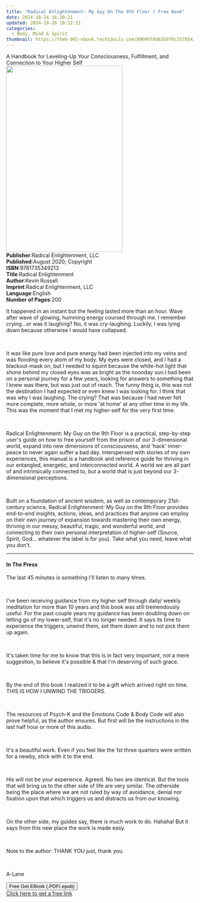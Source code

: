 ```yaml
---
title: "Radical Enlightenment: My Guy On The 9th Floor | Free Book"
date: 2024-10-24 16:20:21
updated: 2024-10-26 10:12:21
categories:
  - Body, Mind & Spirit
thumbnail: https://thmb-001-ebook.techidaily.com/89095f8d635970c357854328a39e87e42162f49eae1280fe2790afc07ab8f87c.jpg
---
```

<main id="book-container">
  <div class="flex flex-col">
    <div class="book-brief flex-1 py-6 px-4 sm:p-6 md:py-10 md:px-8">
      <!-- brief-->
      <div class="book-brief-main">
        A Handbook for Leveling-Up Your Consciousness, Fulfillment, and
        Connection to Your Higher Self
      </div>
    </div>
    <div
      class="book-meta-info flex-1 grid gap-4 col-start-1 col-end-3 row-start-1 sm:mb-6 sm:grid-cols-4 lg:gap-6 lg:col-start-2 lg:row-end-6 lg:row-span-6 lg:mb-0"
    >
      <div
        class="book-meta-info-left place-content-center mt-4 p-4 text-sm leading-6 col-start-2 col-span-2 dark:text-slate-400"
      >
        <img
          class="w-full h-500 object-cover rounded-lg sm:h-255 sm:col-span-2 lg:col-span-full"
          src="https://img-001-ebook.techidaily.com/7ac0b727d31a36552ebd17434c18a02eca6571eeed7c55d5196b9d2e3d8aff01.jpg"
          alt=""
          width="312"
          height="500"
        />
      </div>
      <div
        class="book-meta-info-right mt-2 col-start-1 row-start-2 col-span-3 self-center"
      >
        <!-- meta data  -->
        <div class="flex flex-col px-4 md:px-8">
          <div class="flex-1">
            <strong>Publisher</strong>:<span class="px-2"
              >Radical Enlightenment, LLC</span
            >
          </div>
          <div class="flex-1">
            <strong>Published</strong>:<span class="px-2"
              >August 2020; Copyright</span
            >
          </div>
          <div class="flex-1">
            <strong>ISBN</strong>:<span class="px-2">9781735349213</span>
          </div>
          <div class="flex-1">
            <strong>Title</strong>:<span class="px-2"
              >Radical Enlightenment</span
            >
          </div>
          <div class="flex-1">
            <strong>Author</strong>:<span class="px-2">Kevin Russell</span>
          </div>
          <div class="flex-1">
            <strong>Imprint</strong>:<span class="px-2"
              >Radical Enlightenment, LLC</span
            >
          </div>
          <div class="flex-1">
            <strong>Language</strong>:<span class="px-2">English</span>
          </div>
          <div class="flex-1">
            <strong>Number of Pages</strong>:<span class="px-2">200</span>
          </div>
        </div>
      </div>
    </div>
    <div class="book-description flex-1 py-6 px-4 sm:p-6 md:py-10 md:px-8">
      <div class="book-description-main">
        <div accordion-content="" id="description">
          <p>
            It happened in an instant but the feeling lasted more than an hour.
            Wave after wave of glowing, humming energy coursed through me. I
            remember crying...or was it laughing? No, it was cry-laughing.
            Luckily, I was lying down because otherwise I would have collapsed.
          </p>
          <p><br /></p>
          <p>
            It was like pure love and pure energy had been injected into my
            veins and was flooding every atom of my body. My eyes were closed,
            and I had a blackout-mask on, but I needed to squint because the
            white-hot light that shone behind my closed eyes was as bright as
            the noonday sun.I had been on a personal journey for a few years,
            looking for answers to something that I knew was there, but was just
            out of reach. The funny thing is, this was not the destination I had
            expected or even knew I was looking for. I think that was why I was
            laughing. The crying? That was because I had never felt more
            complete, more whole, or more 'at home' at any other time in my
            life. This was the moment that I met my higher-self for the very
            first time.
          </p>
          <p><br /></p>
          <p>
            Radical Enlightenment: My Guy on the 9th Floor is a practical,
            step-by-step user's guide on how to free yourself from the prison of
            our 3-dimensional world, expand into new dimensions of
            consciousness, and 'hack' inner-peace to never again suffer a bad
            day. Interspersed with stories of my own experiences, this manual is
            a handbook and reference guide for thriving in our entangled,
            energetic, and interconnected world. A world we are all part of and
            intrinsically connected to, but a world that is just beyond our
            3-dimensional perceptions.
          </p>
          <p><br /></p>
          <p>
            Built on a foundation of ancient wisdom, as well as contemporary
            21st-century science, Radical Enlightenment: My Guy on the 9th Floor
            provides end-to-end insights, actions, ideas, and practices that
            anyone can employ on their own journey of expansion towards
            mastering their own energy, thriving in our messy, beautiful,
            tragic, and wonderful world, and connecting to their own personal
            interpretation of higher-self (Source, Spirit, God... whatever the
            label is for you). Take what you need, leave what you don't.
          </p>
        </div>
        <div class="accordion-fader"></div>
      </div>
    </div>
    <div class="book-excerpts flex-1 py-6 px-4 sm:p-6 md:py-10 md:px-8">
      <!-- excerpts-->
      <div class="book-excerpts-main">
        <hr />
        <h4 class="placeholder placeholder-heading">
          <span>In The Press</span>
        </h4>
        <p></p>
        <p>The last 45 minutes is something I'll listen to many times.</p>
        <p><br /></p>
        <p>
          I've been receiving guidance from my higher self through daily/ weekly
          meditation for more than 10 years and this book was still tremendously
          useful. For the past couple years my guidance has been doubling down
          on letting go of my lower-self, that it's no longer needed. It says
          its time to experience the triggers, unwind them, set them down and to
          not pick them up again.
        </p>
        <p><br /></p>
        <p>
          It's taken time for me to know that this is in fact very important,
          not a mere suggestion, to believe it's possible &amp; that I'm
          deserving of such grace.
        </p>
        <p><br /></p>
        <p>
          By the end of this book I realized it to be a gift which arrived right
          on time. THIS IS HOW I UNWIND THE TRIGGERS.
        </p>
        <p><br /></p>
        <p>
          The resources of Psych-K and the Emotions Code &amp; Body Code will
          also prove helpful, as the author ensures. But first will be the
          instructions in the last half hour or more of this audio.
        </p>
        <p><br /></p>
        <p>
          It's a beautiful work. Even if you feel like the 1st three quarters
          were written for a newby, stick with it to the end.
        </p>
        <p><br /></p>
        <p>
          His will not be your experience. Agreed. No two are identical. But the
          tools that will bring us to the other side of life are very similar.
          The otherside being the place where we are not ruled by way of
          avoidance, denial nor fixation upon that which triggers us and
          distracts us from our knowing.
        </p>
        <p><br /></p>
        <p>
          On the other side, my guides say, there is much work to do. Hahaha!
          But it says from this new place the work is made easy.
        </p>
        <p><br /></p>
        <p>Note to the author: THANK YOU just, thank you.</p>
        <p><br /></p>
        <p>A-Lane</p>
        <p></p>
      </div>
    </div>
    <div
      class="book-about-author flex-1 py-6 px-4 sm:p-6 md:py-10 md:px-8"
    ></div>
    <div class="book-free-get flex-1 py-6 px-4 sm:p-6 md:py-10 md:px-8">
      <button
        id="btn-free-get"
        class="bg-blue-500 hover:bg-blue-700 text-white font-bold py-2 px-4 rounded"
      >
        Free Get EBook (.PDF/.epub)
      </button>
      <div id="countdown-display" class="px-2 text-lg mt-2"></div>
      <a
        id="free-link"
        class="hidden bg-blue-500 hover:bg-blue-700 text-white font-bold py-2 px-4 rounded"
        href="https://www.ebooks.com/en-us/book/210094572/radical-enlightenment-my-guy-on-the-9th-floor/kevin-russell/"
        target="_blank"
        >Click here to get a free link</a
      >
    </div>
    <script>
      let countdownTime = 0;
      let countdownInterval = null;
      document
        .getElementById('btn-free-get')
        .addEventListener('click', startCountdown);
      function startCountdown() {
        countdownTime = new Date().getTime() + 60000 * 3;
        countdownInterval = setInterval(updateCountdown, 1000);
        document.getElementById('btn-free-get').disabled = true;
        document
          .getElementById('btn-free-get')
          .classList.add('bg-gray-500', 'cursor-not-allowed');
      }
      function updateCountdown() {
        let currentTime = new Date().getTime();
        let timeLeft = countdownTime - currentTime;
        let secondsLeft = Math.floor(timeLeft / 1000);
        document.getElementById('countdown-display').innerHTML =
          `Remaining time: ${secondsLeft} seconds.`;
        if (secondsLeft <= 0) {
          clearInterval(countdownInterval);
          document.getElementById('btn-free-get').classList.add('hidden');
          document.getElementById('free-link').classList.remove('hidden');
          document.getElementById('countdown-display').innerHTML = '';
        }
      }
    </script>
  </div>
</main>
